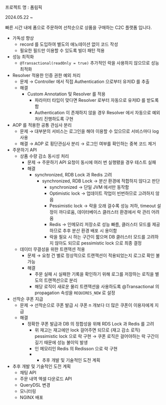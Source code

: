 프로젝트 명 : 폼림픽

2024.05.22 ~

빠른 시간 내에 폼으로 주문하여 선착순으로 상품을 구매하는 C2C 플랫폼 입니다.

- 가독성 향상
    - record 를 도입하여 별도의 애노테이션 없이 코드 작성
    - 필요한 필드만 이용할 수 있도록 빌더 패턴 적용
- 성능 최적화
    - `@Transactional(readOnly = true)` 추가적인 락을 사용하지 않으므로 성능 최적화
- Resolver 적용한 인증 권한 예외 처리
    - 문제 → Controller 에서 직접 Authentication 으로부터 유저ID 를 추출
    - 해결
        - Custom Annotation 및 Resolver 를 적용
            - 파라미터 타입이 맞다면 Resolver 로부터 자동으로 유저ID 를 받도록 함
            - Authentication 이 존재하지 않을 경우 Resolver 에서 자동으로 예외 처리 진행하도록 구현
- AOP 를 적용한 공통 관심사 분리
    - 문제 → 대부분의 서비스는 로그인을 해야 이용할 수 있으므로 서비스마다 log 사용
    - 해결 → AOP 로 횡단관심사 분리 → 로그인 여부를 확인하는 중복 코드 제거
- 주문하기 API
    - 상품 수량 감소 동시성 처리
        - 문제 → 주문하기 API 요청이 동시에 여러 번 실행됐을 경우 테스트 실패
        - 해결
            - synchronized, RDB Lock 과 Redis 고려
                - synchronized, RDB Lock → 분산 환경에 적합하지 않다고 판단
                    - synchronized → 단일 JVM 에서만 동작함
                    - Optimistic lock → 업데이트 작업이 빈번하므로 고려하지 않음
                    - Pessimistic lock → 락을 오래 걸수록 성능 저하, timeout 설정이 까다로움, 데이터베이스 클러스터 환경에서 락 관리 어려움
                    - Redis → 인메모리 저장소로 성능 빠름, 클러스터 모드를 제공하므로 추후 분산 환경 배포 시 용이함
                    - 락을 필요 시 하는 구간이 짧으며 DB 클러스터 모드를 고려하지 않아도 되므로 pessimistic lock 으로 최종 결정
    - 데이터 무결성을 위한 트랜잭션 적용
        - 문제 → 요청 건 별로 정상적으로 트랜잭션이 적용되었는지 로그로 확인 불가능
        - 해결
            - 주문 실패 시 실패한 기록을 확인하기 위해 로그를 저장하는 로직을 별도의 트랜잭션으로 분리
            - 해당 로직이 새로운 물리 트랜잭션을 사용하도록 @Transactional 의 propagation 속성을 `REQUIRES_NEW` 로 설정
- 선착순 쿠폰 지급
    - 문제 → 선착순으로 쿠폰 발급 시 쿠폰 n 개보다 더 많은 쿠폰이 이용자에게 지급
    - 해결
        - 정확한 쿠폰 발급과 DB 의 정합성을 위해 RDS Lock 과 Redis 를 고려
            - 위 재고는 재고에만 lock 걸어주면 되므로 (재고 감소 로직) pessimistic lock 으로 락 구현 → 쿠폰 로직은 걸어야하는 락 구간이 길기 때문에 성능 불이익 발생
            - 인 메모리인 Redis 의 Redisson 으로 락 구현
            - - 추후 개발 및 기술적인 도전 계획
- 추후 개발 및 기술적인 도전 계획
    - 채팅 API
    - 주문 내역 엑셀 다운로드 API
    - QueryDSL 변경
    - 모니터링
    - NGINX 배포
